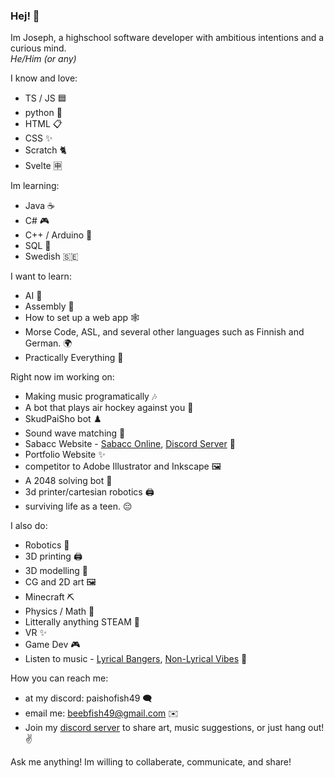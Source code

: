 ### Hej! 👋

Im Joseph, a highschool software developer with ambitious intentions and a curious mind.  
*He/Him (or any)*

I know and love:
- TS / JS 🟦
- python 🐍
- HTML 📋
- CSS ✨
- Scratch 🐈
- Svelte 🈸

Im learning:
- Java ☕
- C# 🎮
- C++ / Arduino 🤖
- SQL 🧮
- Swedish 🇸🇪

I want to learn:
- AI 👾
- Assembly 💽
- How to set up a web app 🕸️
- Morse Code, ASL, and several other languages such as Finnish and German. 🌍
- Practically Everything 🤦

Right now im working on:
- Making music programatically 🎶
- A bot that plays air hockey against you 🏒
- SkudPaiSho bot ♟️
- Sound wave matching 🎵
- Sabacc Website - [Sabacc Online](http://sabacc.samuelanes.com/),  [Discord Server](https://discord.gg/cSYRyqufek) 🌌
- Portfolio Website ✨
- competitor to Adobe Illustrator and Inkscape 🖼️
- A 2048 solving bot 🎯
- 3d printer/cartesian robotics 🖨️
- surviving life as a teen. 😔

I also do:
- Robotics 🤖
- 3D printing 🖨️
- 3D modelling 🗿
- CG and 2D art 🖼️
- Minecraft ⛏️
- Physics / Math 🧮
- Litterally anything STEAM 🗿
- VR ✨
- Game Dev 🎮
- Listen to music - [Lyrical Bangers](https://open.spotify.com/playlist/2aDIzumAHPqAmHG4qX4WKf?si=b33ad30306d44ba1&pt=52e57dc1e8db93c6b85ce464060bca22), [Non-Lyrical Vibes](https://open.spotify.com/playlist/1Z3gXgNE8heDtkiSYgYKwJ?si=7ec38b9f666442f0&pt=5794c7f8d2bebec172fa52ddb4acadb4) 🎵

How you can reach me:
- at my discord: paishofish49 🗨️
- email me: beebfish49@gmail.com ✉️
- Join my [discord server](https://discord.gg/Kcvk5yw58S) to share art, music suggestions, or just hang out! ✌️

Ask me anything! Im willing to collaberate, communicate, and share!
